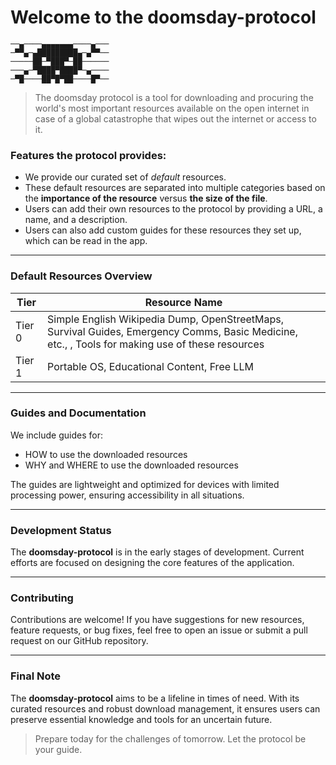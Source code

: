 # Welcome to the doomsday-protocol

```
──▄────▄▄▄▄▄▄▄────▄───
─▀▀▄─▄█████████▄─▄▀▀──
─────██─▀███▀─██──────
───▄─▀████▀████▀─▄────
─▀█────██▀█▀██────█▀──  
```  

>The doomsday protocol is a tool for downloading and procuring the world's most important resources available on the open internet in case of a global catastrophe that wipes out the internet or access to it.

### Features the protocol provides:
- We provide our curated set of *default* resources.
- These default resources are separated into multiple categories based on the **importance of the resource** versus **the size of the file**.
- Users can add their own resources to the protocol by providing a URL, a name, and a description.
- Users can also add custom guides for these resources they set up, which can be read in the app.
---
### Default Resources Overview

| **Tier** | **Resource Name**       |
|----------|-------------------------|
| Tier 0   | Simple English Wikipedia Dump, OpenStreetMaps, Survival Guides, Emergency Comms, Basic Medicine, etc., , Tools for making use of these resources     |
| Tier 1   | Portable OS, Educational Content, Free LLM     |
---
### Guides and Documentation
We include guides for:
- HOW to use the downloaded resources
- WHY and WHERE to use the downloaded resources

The guides are lightweight and optimized for devices with limited processing power, ensuring accessibility in all situations.

---

### Development Status
The **doomsday-protocol** is in the early stages of development. Current efforts are focused on designing the core features of the application.

---

### Contributing
Contributions are welcome! If you have suggestions for new resources, feature requests, or bug fixes, feel free to open an issue or submit a pull request on our GitHub repository.

---

### Final Note
The **doomsday-protocol** aims to be a lifeline in times of need. With its curated resources and robust download management, it ensures users can preserve essential knowledge and tools for an uncertain future.

> Prepare today for the challenges of tomorrow. Let the protocol be your guide.
